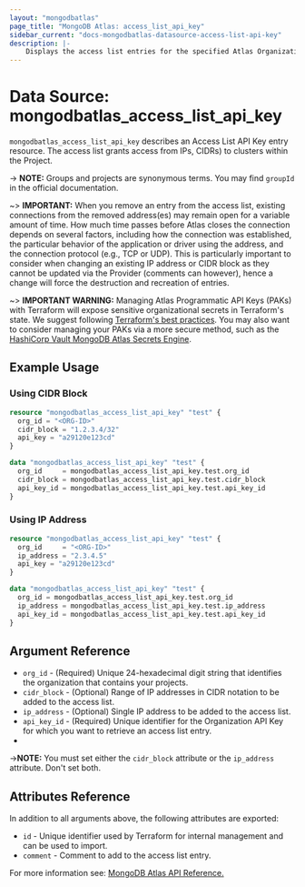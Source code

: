 ```yaml
---
layout: "mongodbatlas"
page_title: "MongoDB Atlas: access_list_api_key"
sidebar_current: "docs-mongodbatlas-datasource-access-list-api-key"
description: |-
    Displays the access list entries for the specified Atlas Organization API Key. Atlas resources require that all API requests originate from IP addresses on the API access list.
---
```


# Data Source: mongodbatlas_access_list_api_key

`mongodbatlas_access_list_api_key` describes an Access List API Key entry resource. The access list grants access from IPs, CIDRs) to clusters within the Project.

-> **NOTE:** Groups and projects are synonymous terms. You may find `groupId` in the official documentation.

~> **IMPORTANT:**
When you remove an entry from the access list, existing connections from the removed address(es) may remain open for a variable amount of time. How much time passes before Atlas closes the connection depends on several factors, including how the connection was established, the particular behavior of the application or driver using the address, and the connection protocol (e.g., TCP or UDP). This is particularly important to consider when changing an existing IP address or CIDR block as they cannot be updated via the Provider (comments can however), hence a change will force the destruction and recreation of entries.   

~> **IMPORTANT WARNING:** Managing Atlas Programmatic API Keys (PAKs) with Terraform will expose sensitive organizational secrets in Terraform's state. We suggest following [Terraform's best practices](https://developer.hashicorp.com/terraform/language/state/sensitive-data). You may also want to consider managing your PAKs via a more secure method, such as the [HashiCorp Vault MongoDB Atlas Secrets Engine](https://developer.hashicorp.com/vault/docs/secrets/mongodbatlas).


## Example Usage

### Using CIDR Block
```terraform
resource "mongodbatlas_access_list_api_key" "test" {
  org_id = "<ORG-ID>"
  cidr_block = "1.2.3.4/32"
  api_key = "a29120e123cd"
}

data "mongodbatlas_access_list_api_key" "test" {
  org_id     = mongodbatlas_access_list_api_key.test.org_id
  cidr_block = mongodbatlas_access_list_api_key.test.cidr_block
  api_key_id = mongodbatlas_access_list_api_key.test.api_key_id
}
```

### Using IP Address
```terraform
resource "mongodbatlas_access_list_api_key" "test" {
  org_id     = "<ORG-ID>"
  ip_address = "2.3.4.5"
  api_key = "a29120e123cd"
}

data "mongodbatlas_access_list_api_key" "test" {
  org_id = mongodbatlas_access_list_api_key.test.org_id
  ip_address = mongodbatlas_access_list_api_key.test.ip_address
  api_key_id = mongodbatlas_access_list_api_key.test.api_key_id
}
```

## Argument Reference

* `org_id` - (Required) Unique 24-hexadecimal digit string that identifies the organization that contains your projects.
* `cidr_block` - (Optional) Range of IP addresses in CIDR notation to be added to the access list.
* `ip_address` - (Optional) Single IP address to be added to the access list.
* `api_key_id` - (Required) Unique identifier for the Organization API Key for which you want to retrieve an access list entry.
* 
->**NOTE:** You must set either the `cidr_block` attribute or the `ip_address` attribute. Don't set both.

## Attributes Reference

In addition to all arguments above, the following attributes are exported:

* `id` - Unique identifier used by Terraform for internal management and can be used to import.
* `comment` - Comment to add to the access list entry.

For more information see: [MongoDB Atlas API Reference.](https://www.mongodb.com/docs/atlas/reference/api-resources-spec/#tag/Programmatic-API-Keys/operation/getApiKeyAccessList)
